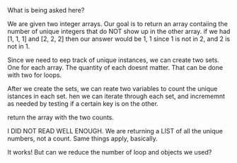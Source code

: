 What is being asked here?

We are given two integer arrays.
Our goal is to return an array contaiing the number of unique integers that do NOT show up in the other array.
if we had [1, 1, 1] and [2, 2, 2] then our answer would be 1, 1 since 1 is not in 2, and 2 is not in 1.

Since we need to eep track of unique instances, we can create two sets. One for each array. The quantity of each doesnt matter. That can be done with two for loops.

After we create the sets, we can reate two variables to count the unique istances in each set. hen we can iterate through each set, and incrememnt as needed by testing if a certain key is on the other.

return the array with the two counts.

I DID NOT READ WELL ENOUGH. We are returning a LIST of all the unique numbers, not a count. Same things apply, basically.

It works! But can we reduce the number of loop and objects we used?
